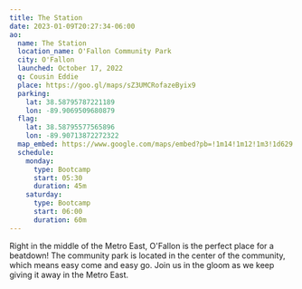 ```yaml
---
title: The Station
date: 2023-01-09T20:27:34-06:00
ao:
  name: The Station
  location_name: O'Fallon Community Park
  city: O'Fallon
  launched: October 17, 2022
  q: Cousin Eddie
  place: https://goo.gl/maps/sZ3UMCRofazeByix9
  parking:
    lat: 38.58795787221189
    lon: -89.9069509680879
  flag:
    lat: 38.58795577565896
    lon: -89.90713872272322
  map_embed: https://www.google.com/maps/embed?pb=!1m14!1m12!1m3!1d629.2594162237355!2d-89.90740219633636!3d38.5879396269578!2m3!1f0!2f0!3f0!3m2!1i1024!2i768!4f13.1!5e1!3m2!1sen!2sus!4v1673557024092!5m2!1sen!2sus
  schedule:
    monday:
      type: Bootcamp
      start: 05:30
      duration: 45m
    saturday:
      type: Bootcamp
      start: 06:00
      duration: 60m
---
```

Right in the middle of the Metro East, O'Fallon is the perfect place for a beatdown!
The community park is located in the center of the community, which means easy come and easy go.
Join us in the gloom as we keep giving it away in the Metro East.
